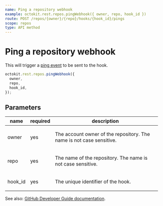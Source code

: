 ```yaml
---
name: Ping a repository webhook
example: octokit.rest.repos.pingWebhook({ owner, repo, hook_id })
route: POST /repos/{owner}/{repo}/hooks/{hook_id}/pings
scope: repos
type: API method
---
```


# Ping a repository webhook

This will trigger a [ping event](https://docs.github.com/webhooks/#ping-event) to be sent to the hook.

```js
octokit.rest.repos.pingWebhook({
  owner,
  repo,
  hook_id,
});
```

## Parameters

<table>
  <thead>
    <tr>
      <th>name</th>
      <th>required</th>
      <th>description</th>
    </tr>
  </thead>
  <tbody>
    <tr><td>owner</td><td>yes</td><td>

The account owner of the repository. The name is not case sensitive.

</td></tr>
<tr><td>repo</td><td>yes</td><td>

The name of the repository. The name is not case sensitive.

</td></tr>
<tr><td>hook_id</td><td>yes</td><td>

The unique identifier of the hook.

</td></tr>
  </tbody>
</table>

See also: [GitHub Developer Guide documentation](https://docs.github.com/rest/webhooks/repos#ping-a-repository-webhook).
